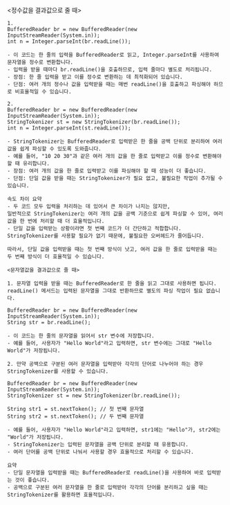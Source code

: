 <정수값을 결과값으로 줄 때>

    1.
    BufferedReader br = new BufferedReader(new InputStreamReader(System.in));
    int n = Integer.parseInt(br.readLine());

    - 이 코드는 한 줄의 입력을 BufferedReader로 읽고, Integer.parseInt를 사용하여 문자열을 정수로 변환합니다.
    - 입력을 받을 때마다 br.readLine()을 호출하므로, 입력 줄마다 별도로 처리됩니다.
    - 장점: 한 줄 입력을 받고 이를 정수로 변환하는 데 최적화되어 있습니다.
    - 단점: 여러 개의 정수나 값을 입력받을 때는 매번 readLine()을 호출하고 파싱해야 하므로 비효율적일 수 있습니다.

    2.
    BufferedReader br = new BufferedReader(new InputStreamReader(System.in));
    StringTokenizer st = new StringTokenizer(br.readLine());
    int n = Integer.parseInt(st.readLine());

    - StringTokenizer는 BufferedReader로 입력받은 한 줄을 공백 단위로 분리하여 여러 값을 쉽게 파싱할 수 있도록 도와줍니다.
    - 예를 들어, "10 20 30"과 같은 여러 개의 값을 한 줄로 입력받고 이를 정수로 변환해야 할 때 유리합니다.
    - 장점: 여러 개의 값을 한 줄로 입력받고 이를 파싱해야 할 때 성능이 더 좋습니다.
    - 단점: 단일 값을 받을 때는 StringTokenizer가 필요 없고, 불필요한 작업이 추가될 수 있습니다.

    속도 차이 요약
    - 두 코드 모두 입력을 처리하는 데 있어서 큰 차이가 나지는 않지만,
    일반적으로 StringTokenizer는 여러 개의 값을 공백 기준으로 쉽게 파싱할 수 있어, 여러 값을 한 번에 처리할 때 더 효율적입니다.
    - 단일 값을 입력받는 상황이라면 첫 번째 코드가 더 간단하고 적합합니다.
    StringTokenizer를 사용할 필요가 없기 때문에, 불필요한 오버헤드가 줄어듭니다.

    따라서, 단일 값을 입력받을 때는 첫 번째 방식이 낫고, 여러 값을 한 줄로 입력받을 때는 두 번째 방식이 더 효율적일 수 있습니다.

    <문자열값을 결과값으로 줄 때>

    1. 문자열 입력을 받을 때는 BufferedReader로 한 줄을 읽고 그대로 사용하면 됩니다.
    readLine() 메서드는 입력된 문자열을 그대로 반환하므로 별도의 파싱 작업이 필요 없습니다.

    BufferedReader br = new BufferedReader(new InputStreamReader(System.in));
    String str = br.readLine();

    - 이 코드는 한 줄의 문자열을 읽어서 str 변수에 저장합니다.
    - 예를 들어, 사용자가 "Hello World"라고 입력하면, str 변수에는 그대로 "Hello World"가 저장됩니다.

    2. 만약 공백으로 구분된 여러 문자열을 입력받아 각각의 단어로 나누어야 하는 경우 StringTokenizer를 사용할 수 있습니다.

    BufferedReader br = new BufferedReader(new InputStreamReader(System.in));
    StringTokenizer st = new StringTokenizer(br.readLine());

    String str1 = st.nextToken(); // 첫 번째 문자열
    String str2 = st.nextToken(); // 두 번째 문자열

    - 예를 들어, 사용자가 "Hello World"라고 입력하면, str1에는 "Hello"가, str2에는 "World"가 저장됩니다.
    - StringTokenizer는 입력된 문자열을 공백 단위로 분리할 때 유용합니다.
    - 여러 단어를 공백 단위로 나눠서 사용할 경우 효율적으로 처리할 수 있습니다.

    요약
    - 단일 문자열을 입력받을 때는 BufferedReader로 readLine()을 사용하여 바로 입력받는 것이 좋습니다.
    - 공백으로 구분된 여러 문자열을 한 줄로 입력받아 각각의 단어를 분리하고 싶을 때는 StringTokenizer를 활용하면 효율적입니다.
